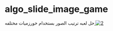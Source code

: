 # algo_slide_image_game
حل لعبه ترتيب الصور بستخدام  خورزميات مختلفه[
![2](https://github.com/user-attachments/assets/2fc3e966-d909-4eb1-8cc8-c8b0e6b0444d)](https://ibrahim04k.github.io/algo_slide_image_game/)
